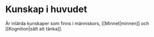 # Kunskap i huvudet
Är inlärda kunskaper som finns i människors, [[Minnet|minnen]] och [[Kognition|sätt att tänka]].